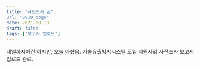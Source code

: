 ```yaml
---
title: "사전조사 끝"
url: "0819_bogo"
date: 2021-08-19
draft: false
tags: ["보고서 업로드"]
---
```

내일까지이긴 하지만, 오늘 마쳤음. 기술유출방지시스템 도입 지원사업 사전조사 보고서 업로드 완료.
